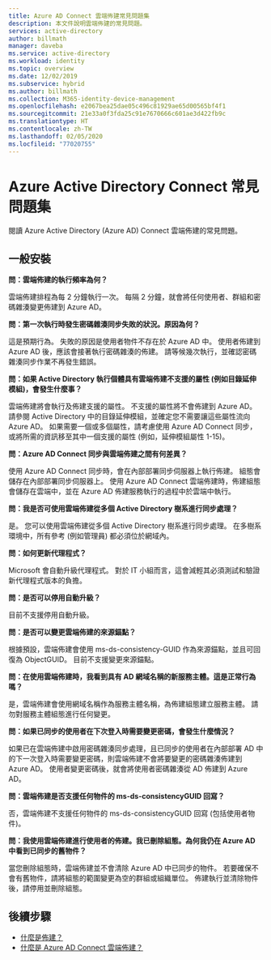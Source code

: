 ```yaml
---
title: Azure AD Connect 雲端佈建常見問題集
description: 本文件說明雲端佈建的常見問題。
services: active-directory
author: billmath
manager: daveba
ms.service: active-directory
ms.workload: identity
ms.topic: overview
ms.date: 12/02/2019
ms.subservice: hybrid
ms.author: billmath
ms.collection: M365-identity-device-management
ms.openlocfilehash: e2067bea25dae05c496c81929ae65d00565bf4f1
ms.sourcegitcommit: 21e33a0f3fda25c91e7670666c601ae3d422fb9c
ms.translationtype: HT
ms.contentlocale: zh-TW
ms.lasthandoff: 02/05/2020
ms.locfileid: "77020755"
---
```

# <a name="azure-active-directory-connect-faq"></a>Azure Active Directory Connect 常見問題集

閱讀 Azure Active Directory (Azure AD) Connect 雲端佈建的常見問題。

## <a name="general-installation"></a>一般安裝

**問：雲端佈建的執行頻率為何？**

雲端佈建排程為每 2 分鐘執行一次。 每隔 2 分鐘，就會將任何使用者、群組和密碼雜湊變更佈建到 Azure AD。

**問：第一次執行時發生密碼雜湊同步失敗的狀況。原因為何？**

這是預期行為。 失敗的原因是使用者物件不存在於 Azure AD 中。 使用者佈建到 Azure AD 後，應該會接著執行密碼雜湊的佈建。 請等候幾次執行，並確認密碼雜湊同步作業不再發生錯誤。

**問：如果 Active Directory 執行個體具有雲端佈建不支援的屬性 (例如目錄延伸模組)，會發生什麼事？**

雲端佈建將會執行及佈建支援的屬性。 不支援的屬性將不會佈建到 Azure AD。 請參閱 Active Directory 中的目錄延伸模組，並確定您不需要讓這些屬性流向 Azure AD。 如果需要一個或多個屬性，請考慮使用 Azure AD Connect 同步，或將所需的資訊移至其中一個支援的屬性 (例如，延伸模組屬性 1-15)。

**問：Azure AD Connect 同步與雲端佈建之間有何差異？**

使用 Azure AD Connect 同步時，會在內部部署同步伺服器上執行佈建。 組態會儲存在內部部署同步伺服器上。 使用 Azure AD Connect 雲端佈建時，佈建組態會儲存在雲端中，並在 Azure AD 佈建服務執行的過程中於雲端中執行。 

**問：我是否可使用雲端佈建從多個 Active Directory 樹系進行同步處理？**

是。 您可以使用雲端佈建從多個 Active Directory 樹系進行同步處理。 在多樹系環境中，所有參考 (例如管理員) 都必須位於網域內。  

**問：如何更新代理程式？**

Microsoft 會自動升級代理程式。 對於 IT 小組而言，這會減輕其必須測試和驗證新代理程式版本的負擔。 

**問：是否可以停用自動升級？**

目前不支援停用自動升級。

**問：是否可以變更雲端佈建的來源錨點？**

根據預設，雲端佈建會使用 ms-ds-consistency-GUID 作為來源錨點，並且可回復為 ObjectGUID。 目前不支援變更來源錨點。

**問：在使用雲端佈建時，我看到具有 AD 網域名稱的新服務主體。這是正常行為嗎？**

是，雲端佈建會使用網域名稱作為服務主體名稱，為佈建組態建立服務主體。 請勿對服務主體組態進行任何變更。

**問：如果已同步的使用者在下次登入時需要變更密碼，會發生什麼情況？**

如果已在雲端佈建中啟用密碼雜湊同步處理，且已同步的使用者在內部部署 AD 中的下一次登入時需要變更密碼，則雲端佈建不會將要變更的密碼雜湊佈建到 Azure AD。 使用者變更密碼後，就會將使用者密碼雜湊從 AD 佈建到 Azure AD。

**問：雲端佈建是否支援任何物件的 ms-ds-consistencyGUID 回寫？**

否，雲端佈建不支援任何物件的 ms-ds-consistencyGUID 回寫 (包括使用者物件)。 

**問：我使用雲端佈建進行使用者的佈建。我已刪除組態。為何我仍在 Azure AD 中看到已同步的舊物件？** 

當您刪除組態時，雲端佈建並不會清除 Azure AD 中已同步的物件。 若要確保不會有舊物件，請將組態的範圍變更為空的群組或組織單位。 佈建執行並清除物件後，請停用並刪除組態。 

## <a name="next-steps"></a>後續步驟 

- [什麼是佈建？](what-is-provisioning.md)
- [什麼是 Azure AD Connect 雲端佈建？](what-is-cloud-provisioning.md)

